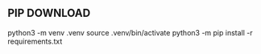 ## PIP DOWNLOAD

python3 -m venv .venv
source .venv/bin/activate
python3 -m pip install -r requirements.txt


